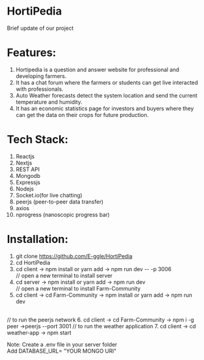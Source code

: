 # HortiPedia
Brief update of our project

# Features:
1. Hortipedia is a question and answer website for professional and developing farmers.
2. It has a chat forum where the farmers or students can get live interacted with professionals.
3. Auto Weather forecasts detect the system location and send the current temperature and humidity. 
4. It has an economic statistics page for investors and buyers where they can get the data on their crops for future production. 

# Tech Stack:
1. Reactjs
2. Nextjs
3. REST API
4. Mongodb
5. Expressjs
6. Nodejs
7. Socket.io(for live chatting)
8. peerjs (peer-to-peer data transfer)
9. axios
10. nprogress (nanoscopic progress bar)

# Installation:
1.  git clone https://github.com/E-ggle/HortiPedia
2.  cd HortiPedia
3.  cd client -> npm install or yarn add -> npm run dev -- -p 3006 <br/>
    // open a new terminal to install server
4.  cd server -> npm install or yarn add -> npm run dev <br/>
    // open a new terminal to install Farm-Community
5.  cd client -> cd Farm-Community -> npm install or yarn add -> npm run dev
 <br/>
    // to run the peerjs network
6.  cd client -> cd Farm-Community -> npm i -g peer ->peerjs --port 3001
   // to run the weather application
7.  cd client -> cd weather-app -> npm start 

Note: Create a .env file in your server folder <br/>
         Add DATABASE_URL= "YOUR MONGO URI"
